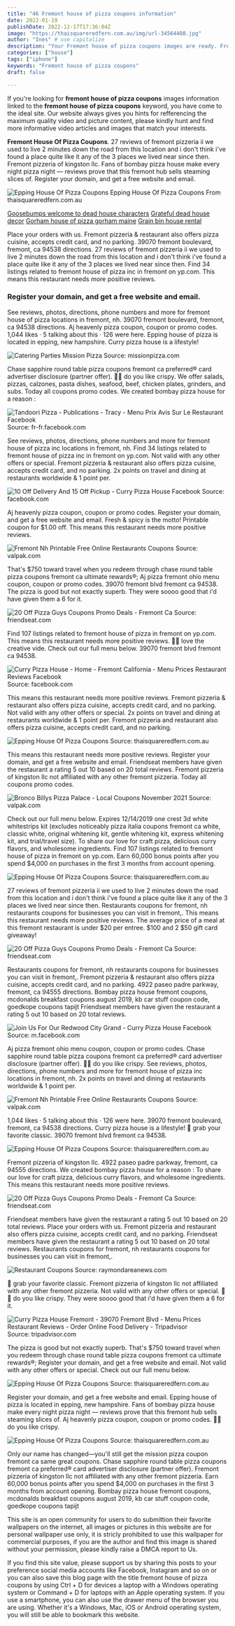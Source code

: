 ```yaml
---
title: "46 Fremont house of pizza coupons information"
date: 2022-01-19
publishDate: 2022-12-17T17:36:04Z
image: "https://thaisquareredfern.com.au/img/url-34564408.jpg"
author: "Ines" # use capitalize
description: "Your Fremont house of pizza coupons images are ready. Fremont house of pizza coupons are a topic that is being searched for and liked by netizens today. You can Get the Fremont house of pizza coupons files here. Find and Download all free vectors."
categories: ["house"]
tags: ["iphone"]
keywords: "Fremont house of pizza coupons"
draft: false

---
```


If you're looking for **fremont house of pizza coupons** images information linked to the **fremont house of pizza coupons** keyword, you have come to the ideal  site.  Our website always  gives you  hints  for refferencing  the maximum  quality video and picture  content, please kindly hunt and find more informative video articles and images  that match your interests.

**Fremont House Of Pizza Coupons**. 27 reviews of fremont pizzeria ii we used to live 2 minutes down the road from this location and i don&#039;t think i&#039;ve found a place quite like it any of the 3 places we lived near since then. Fremont pizzeria of kingston llc. Fans of bombay pizza house make every night pizza night — reviews prove that this fremont hub sells steaming slices of. Register your domain, and get a free website and email.

![Epping House Of Pizza Coupons](https://thaisquareredfern.com.au/img/url-29300983.jpg "Epping House Of Pizza Coupons")
Epping House Of Pizza Coupons From thaisquareredfern.com.au

[Goosebumps welcome to dead house characters](/goosebumps-welcome-to-dead-house-characters/)
[Grateful dead house decor](/grateful-dead-house-decor/)
[Gorham house of pizza gorham maine](/gorham-house-of-pizza-gorham-maine/)
[Grain bin house rental](/grain-bin-house-rental/)

Place your orders with us. Fremont pizzeria &amp; restaurant also offers pizza cuisine, accepts credit card, and no parking. 39070 fremont boulevard, fremont, ca 94538 directions. 27 reviews of fremont pizzeria ii we used to live 2 minutes down the road from this location and i don&#039;t think i&#039;ve found a place quite like it any of the 3 places we lived near since then. Find 34 listings related to fremont house of pizza inc in fremont on yp.com. This means this restaurant needs more positive reviews.

### Register your domain, and get a free website and email.

See reviews, photos, directions, phone numbers and more for fremont house of pizza locations in fremont, nh. 39070 fremont boulevard, fremont, ca 94538 directions. Aj heavenly pizza coupon, coupon or promo codes. 1,044 likes · 5 talking about this · 126 were here. Epping house of pizza is located in epping, new hampshire. Curry pizza house is a lifestyle!


![Catering Parties Mission Pizza](https://secureservercdn.net/45.40.152.13/l4s.973.myftpupload.com/wp-content/uploads/2012/08/coupon3.jpg "Catering Parties Mission Pizza")
Source: missionpizza.com

Chase sapphire round table pizza coupons fremont ca preferred® card advertiser disclosure (partner offer). 🤤😍 do you like crispy. We offer salads, pizzas, calzones, pasta dishes, seafood, beef, chicken plates, grinders, and subs. Today all coupons promo codes. We created bombay pizza house for a reason :

![Tandoori Pizza - Publications - Tracy - Menu Prix Avis Sur Le Restaurant Facebook](https://lookaside.fbsbx.com/lookaside/crawler/media/?media_id=592221101502541 "Tandoori Pizza - Publications - Tracy - Menu Prix Avis Sur Le Restaurant Facebook")
Source: fr-fr.facebook.com

See reviews, photos, directions, phone numbers and more for fremont house of pizza inc locations in fremont, nh. Find 34 listings related to fremont house of pizza inc in fremont on yp.com. Not valid with any other offers or special. Fremont pizzeria &amp; restaurant also offers pizza cuisine, accepts credit card, and no parking. 2x points on travel and dining at restaurants worldwide &amp; 1 point per.

![10 Off Delivery And 15 Off Pickup - Curry Pizza House Facebook](https://lookaside.fbsbx.com/lookaside/crawler/media/?media_id=2562737280670138 "10 Off Delivery And 15 Off Pickup - Curry Pizza House Facebook")
Source: facebook.com

Aj heavenly pizza coupon, coupon or promo codes. Register your domain, and get a free website and email. Fresh &amp; spicy is the motto! Printable coupon for $1.00 off. This means this restaurant needs more positive reviews.

![Fremont Nh Printable Free Online Restaurants Coupons](https://cdn1.valpak.com/img/print/GibbsGaragelogo.png "Fremont Nh Printable Free Online Restaurants Coupons")
Source: valpak.com

That&#039;s $750 toward travel when you redeem through chase round table pizza coupons fremont ca ultimate rewards®; Aj pizza fremont ohio menu coupon, coupon or promo codes. 39070 fremont blvd fremont ca 94538. The pizza is good but not exactly superb. They were soooo good that i&#039;d have given them a 6 for it.

![20 Off Pizza Guys Coupons Promo Deals - Fremont Ca](https://assets.friendseat.com/2020/Pizza-Guys-Fremont-Coupons-52.png "20 Off Pizza Guys Coupons Promo Deals - Fremont Ca")
Source: friendseat.com

Find 107 listings related to fremont house of pizza in fremont on yp.com. This means this restaurant needs more positive reviews. 🍕🤣 love the creative vide. Check out our full menu below. 39070 fremont blvd fremont ca 94538.

![Curry Pizza House - Home - Fremont California - Menu Prices Restaurant Reviews Facebook](https://lookaside.fbsbx.com/lookaside/crawler/media/?media_id=913676912501061 "Curry Pizza House - Home - Fremont California - Menu Prices Restaurant Reviews Facebook")
Source: facebook.com

This means this restaurant needs more positive reviews. Fremont pizzeria &amp; restaurant also offers pizza cuisine, accepts credit card, and no parking. Not valid with any other offers or special. 2x points on travel and dining at restaurants worldwide &amp; 1 point per. Fremont pizzeria and restaurant also offers pizza cuisine, accepts credit card, and no parking.

![Epping House Of Pizza Coupons](https://thaisquareredfern.com.au/img/url-41615011.jpg "Epping House Of Pizza Coupons")
Source: thaisquareredfern.com.au

This means this restaurant needs more positive reviews. Register your domain, and get a free website and email. Friendseat members have given the restaurant a rating 5 out 10 based on 20 total reviews. Fremont pizzeria of kingston llc not affiliated with any other fremont pizzeria. Today all coupons promo codes.

![Bronco Billys Pizza Palace - Local Coupons November 2021](https://cdn1.valpak.com/img/bpp/Bronco-Billys-Pizza-Palace_banner.jpg "Bronco Billys Pizza Palace - Local Coupons November 2021")
Source: valpak.com

Check out our full menu below. Expires 12/14/2019 one crest 3d white whitestrips kit (excludes noticeably pizza italia coupons fremont ca white, classic white, original whitening kit, gentle whitening kit, express whitening kit, and trial/travel size). To share our love for craft pizza, delicious curry flavors, and wholesome ingredients. Find 107 listings related to fremont house of pizza in fremont on yp.com. Earn 60,000 bonus points after you spend $4,000 on purchases in the first 3 months from account opening.

![Epping House Of Pizza Coupons](https://thaisquareredfern.com.au/img/url-40178513.jpg "Epping House Of Pizza Coupons")
Source: thaisquareredfern.com.au

27 reviews of fremont pizzeria ii we used to live 2 minutes down the road from this location and i don&#039;t think i&#039;ve found a place quite like it any of the 3 places we lived near since then. Restaurants coupons for fremont, nh restaurants coupons for businesses you can visit in fremont,. This means this restaurant needs more positive reviews. The average price of a meal at this fremont restaurant is under $20 per entree. $100 and 2 $50 gift card giveaway!

![20 Off Pizza Guys Coupons Promo Deals - Fremont Ca](https://assets.friendseat.com/2020/Pizza-Guys-Fremont-Coupons-54.png "20 Off Pizza Guys Coupons Promo Deals - Fremont Ca")
Source: friendseat.com

Restaurants coupons for fremont, nh restaurants coupons for businesses you can visit in fremont,. Fremont pizzeria &amp; restaurant also offers pizza cuisine, accepts credit card, and no parking. 4922 paseo padre parkway, fremont, ca 94555 directions. Bombay pizza house fremont coupons, mcdonalds breakfast coupons august 2019, kb car stuff coupon code, goedkope coupons tapijt Friendseat members have given the restaurant a rating 5 out 10 based on 20 total reviews.

![Join Us For Our Redwood City Grand - Curry Pizza House Facebook](https://lookaside.fbsbx.com/lookaside/crawler/media/?media_id=2972899079653954 "Join Us For Our Redwood City Grand - Curry Pizza House Facebook")
Source: m.facebook.com

Aj pizza fremont ohio menu coupon, coupon or promo codes. Chase sapphire round table pizza coupons fremont ca preferred® card advertiser disclosure (partner offer). 🤤😍 do you like crispy. See reviews, photos, directions, phone numbers and more for fremont house of pizza inc locations in fremont, nh. 2x points on travel and dining at restaurants worldwide &amp; 1 point per.

![Fremont Nh Printable Free Online Restaurants Coupons](https://cdn1.valpak.com/img/print/edibleddconcord.jpg "Fremont Nh Printable Free Online Restaurants Coupons")
Source: valpak.com

1,044 likes · 5 talking about this · 126 were here. 39070 fremont boulevard, fremont, ca 94538 directions. Curry pizza house is a lifestyle! 🍕 grab your favorite classic. 39070 fremont blvd fremont ca 94538.

![Epping House Of Pizza Coupons](https://thaisquareredfern.com.au/img/url-29512207.jpg "Epping House Of Pizza Coupons")
Source: thaisquareredfern.com.au

Fremont pizzeria of kingston llc. 4922 paseo padre parkway, fremont, ca 94555 directions. We created bombay pizza house for a reason : To share our love for craft pizza, delicious curry flavors, and wholesome ingredients. This means this restaurant needs more positive reviews.

![20 Off Pizza Guys Coupons Promo Deals - Fremont Ca](https://assets.friendseat.com/2020/Pizza-Guys-Fremont-Coupons-53.png "20 Off Pizza Guys Coupons Promo Deals - Fremont Ca")
Source: friendseat.com

Friendseat members have given the restaurant a rating 5 out 10 based on 20 total reviews. Place your orders with us. Fremont pizzeria and restaurant also offers pizza cuisine, accepts credit card, and no parking. Friendseat members have given the restaurant a rating 5 out 10 based on 20 total reviews. Restaurants coupons for fremont, nh restaurants coupons for businesses you can visit in fremont,.

![Restaurant Coupons](https://4.bp.blogspot.com/-f4J55JRXdJ0/UYfZBipEGcI/AAAAAAAADJ8/S5ZS0yg20h4/s1600/pizza.jpg "Restaurant Coupons")
Source: raymondareanews.com

🍕 grab your favorite classic. Fremont pizzeria of kingston llc not affiliated with any other fremont pizzeria. Not valid with any other offers or special. 🤤😍 do you like crispy. They were soooo good that i&#039;d have given them a 6 for it.

![Curry Pizza House Fremont - 39070 Fremont Blvd - Menu Prices Restaurant Reviews - Order Online Food Delivery - Tripadvisor](https://media-cdn.tripadvisor.com/media/photo-s/0e/89/fe/8a/large-pizza-half-n-half.jpg "Curry Pizza House Fremont - 39070 Fremont Blvd - Menu Prices Restaurant Reviews - Order Online Food Delivery - Tripadvisor")
Source: tripadvisor.com

The pizza is good but not exactly superb. That&#039;s $750 toward travel when you redeem through chase round table pizza coupons fremont ca ultimate rewards®; Register your domain, and get a free website and email. Not valid with any other offers or special. Check out our full menu below.

![Epping House Of Pizza Coupons](https://thaisquareredfern.com.au/img/url-29300983.jpg "Epping House Of Pizza Coupons")
Source: thaisquareredfern.com.au

Register your domain, and get a free website and email. Epping house of pizza is located in epping, new hampshire. Fans of bombay pizza house make every night pizza night — reviews prove that this fremont hub sells steaming slices of. Aj heavenly pizza coupon, coupon or promo codes. 🤤😍 do you like crispy.

![Epping House Of Pizza Coupons](https://thaisquareredfern.com.au/img/url-34564408.jpg "Epping House Of Pizza Coupons")
Source: thaisquareredfern.com.au

Only our name has changed—you&#039;ll still get the mission pizza coupon fremont ca same great coupons. Chase sapphire round table pizza coupons fremont ca preferred® card advertiser disclosure (partner offer). Fremont pizzeria of kingston llc not affiliated with any other fremont pizzeria. Earn 60,000 bonus points after you spend $4,000 on purchases in the first 3 months from account opening. Bombay pizza house fremont coupons, mcdonalds breakfast coupons august 2019, kb car stuff coupon code, goedkope coupons tapijt

This site is an open community for users to do submittion their favorite wallpapers on the internet, all images or pictures in this website are for personal wallpaper use only, it is stricly prohibited to use this wallpaper for commercial purposes, if you are the author and find this image is shared without your permission, please kindly raise a DMCA report to Us.

If you find this site value, please support us by sharing this posts to your preference social media accounts like Facebook, Instagram and so on or you can also save this blog page with the title fremont house of pizza coupons by using Ctrl + D for devices a laptop with a Windows operating system or Command + D for laptops with an Apple operating system. If you use a smartphone, you can also use the drawer menu of the browser you are using. Whether it's a Windows, Mac, iOS or Android operating system, you will still be able to bookmark this website.

